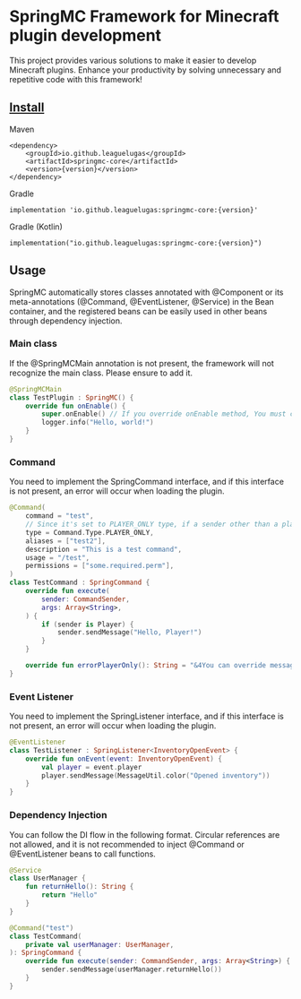 # SpringMC Framework for Minecraft plugin development

This project provides various solutions to make it easier to develop Minecraft plugins.
Enhance your productivity by solving unnecessary and repetitive code with this framework!

## <a href="https://central.sonatype.com/artifact/io.github.leaguelugas/springmc-core">Install</a>
Maven
```
<dependency>
    <groupId>io.github.leaguelugas</groupId>
    <artifactId>springmc-core</artifactId>
    <version>{version}</version>
</dependency>
```
Gradle
```
implementation 'io.github.leaguelugas:springmc-core:{version}'
```
Gradle (Kotlin)
```
implementation("io.github.leaguelugas:springmc-core:{version}")
```

## Usage
SpringMC automatically stores classes annotated with @Component or its meta-annotations (@Command, @EventListener, @Service) in the Bean container, and the registered beans can be easily used in other beans through dependency injection. 

### Main class
If the @SpringMCMain annotation is not present, the framework will not recognize the main class. Please ensure to add it.
```kotlin
@SpringMCMain
class TestPlugin : SpringMC() {
    override fun onEnable() {
        super.onEnable() // If you override onEnable method, You must call super method  
        logger.info("Hello, world!")
    }
}
```
### Command
You need to implement the SpringCommand interface, and if this interface is not present, an error will occur when loading the plugin.
```kotlin
@Command(
    command = "test",
    // Since it's set to PLAYER_ONLY type, if a sender other than a player executes the command, the errorPlayerOnly() function's error message is sent.
    type = Command.Type.PLAYER_ONLY,
    aliases = ["test2"],
    description = "This is a test command",
    usage = "/test",
    permissions = ["some.required.perm"],
)
class TestCommand : SpringCommand {
    override fun execute(
        sender: CommandSender,
        args: Array<String>,
    ) {
        if (sender is Player) {
            sender.sendMessage("Hello, Player!")
        }
    }

    override fun errorPlayerOnly(): String = "&4You can override message what you want"
}
```
### Event Listener
You need to implement the SpringListener<T : Event> interface, and if this interface is not present, an error will occur when loading the plugin.
```kotlin
@EventListener
class TestListener : SpringListener<InventoryOpenEvent> {
    override fun onEvent(event: InventoryOpenEvent) {
        val player = event.player
        player.sendMessage(MessageUtil.color("Opened inventory"))
    }
}
```
### Dependency Injection
You can follow the DI flow in the following format. Circular references are not allowed, and it is not recommended to inject @Command or @EventListener beans to call functions.
```kotlin
@Service
class UserManager {
    fun returnHello(): String {
        return "Hello"
    }
}

@Command("test")
class TestCommand(
    private val userManager: UserManager,
): SpringCommand {
    override fun execute(sender: CommandSender, args: Array<String>) {
        sender.sendMessage(userManager.returnHello())
    }
}
```
